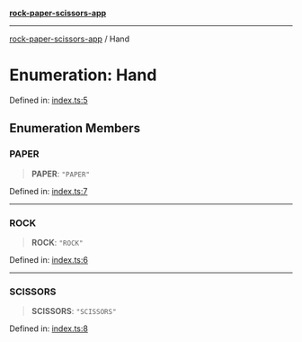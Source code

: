 [**rock-paper-scissors-app**](../README.md)

***

[rock-paper-scissors-app](../README.md) / Hand

# Enumeration: Hand

Defined in: [index.ts:5](https://github.com/zoolu-got-rhythm/rock-paper-scissors/blob/ea7f480936e085b19483e8c551aae41136f1b8c2/src/index.ts#L5)

## Enumeration Members

### PAPER

> **PAPER**: `"PAPER"`

Defined in: [index.ts:7](https://github.com/zoolu-got-rhythm/rock-paper-scissors/blob/ea7f480936e085b19483e8c551aae41136f1b8c2/src/index.ts#L7)

***

### ROCK

> **ROCK**: `"ROCK"`

Defined in: [index.ts:6](https://github.com/zoolu-got-rhythm/rock-paper-scissors/blob/ea7f480936e085b19483e8c551aae41136f1b8c2/src/index.ts#L6)

***

### SCISSORS

> **SCISSORS**: `"SCISSORS"`

Defined in: [index.ts:8](https://github.com/zoolu-got-rhythm/rock-paper-scissors/blob/ea7f480936e085b19483e8c551aae41136f1b8c2/src/index.ts#L8)
